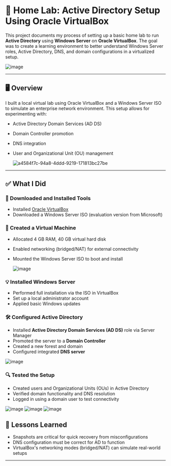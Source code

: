 # 🧪 Home Lab: Active Directory Setup Using Oracle VirtualBox


This project documents my process of setting up a basic home lab to run **Active Directory** using **Windows Server** on **Oracle VirtualBox**. The goal was to create a learning environment to better understand Windows Server roles, Active Directory, DNS, and domain configurations in a virtualized setup.

![image](https://github.com/user-attachments/assets/feaedfe1-7d8e-4bb5-953a-7a81f15de258)

---

## 🖥️ Overview

I built a local virtual lab using Oracle VirtualBox and a Windows Server ISO to simulate an enterprise network environment. This setup allows for experimenting with:

- Active Directory Domain Services (AD DS)
- Domain Controller promotion
- DNS integration
- User and Organizational Unit (OU) management

  ![a4584f7c-94a8-4ddd-9219-171813bc27be](https://github.com/user-attachments/assets/f891b771-db7b-4b17-8413-dd1d8ce9f67f)


---

## ✅ What I Did

### 🔽 Downloaded and Installed Tools

- Installed [Oracle VirtualBox](https://www.virtualbox.org/)
- Downloaded a Windows Server ISO (evaluation version from Microsoft)

### 💾 Created a Virtual Machine

- Allocated 4 GB RAM, 40 GB virtual hard disk
- Enabled networking (bridged/NAT) for external connectivity
- Mounted the Windows Server ISO to boot and install

  ![image](https://github.com/user-attachments/assets/0d63c273-0225-4914-998a-636b6a19dbea)


### 💡 Installed Windows Server

- Performed full installation via the ISO in VirtualBox
- Set up a local administrator account
- Applied basic Windows updates

### 🛠️ Configured Active Directory

- Installed **Active Directory Domain Services (AD DS)** role via Server Manager
- Promoted the server to a **Domain Controller**
- Created a new forest and domain 
- Configured integrated **DNS server**

![image](https://github.com/user-attachments/assets/7cac4f04-fb55-4cae-b417-fc1ea0e808f4)


### 🔍 Tested the Setup

- Created users and Organizational Units (OUs) in Active Directory
- Verified domain functionality and DNS resolution
- Logged in using a domain user to test connectivity

![image](https://github.com/user-attachments/assets/d6ae38b6-8000-45cd-82c8-2d23d4ffa90d)
![image](https://github.com/user-attachments/assets/cc390658-63d4-4148-8284-cff66e43250f)
![image](https://github.com/user-attachments/assets/43c5c3ce-5e63-4cf9-b743-4437aceb2892)


## 🧠 Lessons Learned

- Snapshots are critical for quick recovery from misconfigurations
- DNS configuration must be correct for AD to function
- VirtualBox's networking modes (bridged/NAT) can simulate real-world setups

---


